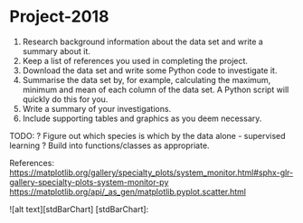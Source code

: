 # Project-2018

1. Research background information about the data set and write a summary about it.
1. Keep a list of references you used in completing the project.
1. Download the data set and write some Python code to investigate it.
1. Summarise the data set by, for example, calculating the maximum, minimum and mean of each column of the data set. A Python script will quickly do this for you.
1. Write a summary of your investigations.
1. Include supporting tables and graphics as you deem necessary.

TODO:
? Figure out which species is which by the data alone - supervised learning ?
Build into functions/classes as appropriate.

References:
https://matplotlib.org/gallery/specialty_plots/system_monitor.html#sphx-glr-gallery-specialty-plots-system-monitor-py
https://matplotlib.org/api/_as_gen/matplotlib.pyplot.scatter.html


![alt text][stdBarChart]
[stdBarChart]:
